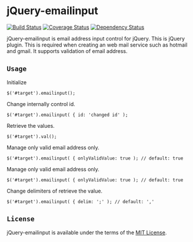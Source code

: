 # jQuery-emailinput
[![Build Status](https://travis-ci.org/jongha/jquery-emailinput.png?branch=master)](https://travis-ci.org/jongha/jquery-emailinput)
[![Coverage Status](https://coveralls.io/repos/jongha/jquery-emailinput/badge.png)](https://coveralls.io/r/jongha/jquery-emailinput)
[![Dependency Status](https://gemnasium.com/jongha/jquery-emailinput.png)](https://gemnasium.com/jongha/jquery-emailinput)

jQuery-emailinput is email address input control for jQuery. This is jQuery plugin. This is required when creating an web mail service such as hotmail and gmail. It supports validation of email address.

## `Usage`

Initialize

```
$('#target').emailinput();
```

Change internally control id.

```
$('#target').emailinput( { id: 'changed id' );
```

Retrieve the values.

```
$('#target').val();
```

Manage only valid email address only.

```
$('#target').emailinput( { onlyValidValue: true ); // default: true
```

Manage only valid email address only.

```
$('#target').emailinput( { onlyValidValue: true ); // default: true
```

Change delimiters of retrieve the value.

```
$('#target').emailinput( { delim: ';' ); // default: ','
```

## `License`

jQuery-emailinput is available under the terms of the [MIT License](https://github.com/jongha/jquery-emailinput/blob/master/LICENSE).
